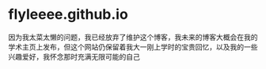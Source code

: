# flyleeee.github.io

因为我太菜太懒的问题，我已经放弃了维护这个博客，我未来的博客大概会在我的学术主页上发布，但这个网站仍保留着我大一刚上学时的宝贵回忆，以及我的一些兴趣爱好，我怀念那时充满无限可能的自己
